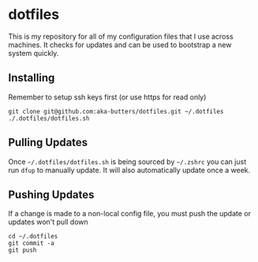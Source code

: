 dotfiles
========
This is my repository for all of my configuration files that I use across machines.  It checks for updates and can be used to bootstrap a new system quickly.

Installing
----------
Remember to setup ssh keys first (or use https for read only)
```
git clone git@github.com:aka-butters/dotfiles.git ~/.dotfiles
./.dotfiles/dotfiles.sh
```

Pulling Updates
---------------
Once `~/.dotfiles/dotfiles.sh` is being sourced by `~/.zshrc` you can just run `dfup` to manually update.  It will also automatically update once a week.

Pushing Updates
---------------
If a change is made to a non-local config file, you must push the update or updates won't pull down
```
cd ~/.dotfiles
git commit -a
git push
```
